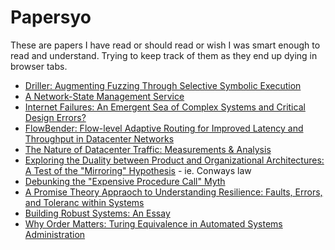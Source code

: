 # Papersyo

These are papers I have read or should read or wish I was smart enough to read and understand. Trying to keep track of them as they end up dying in browser tabs.

* [Driller: Augmenting Fuzzing Through Selective Symbolic Execution](https://www.internetsociety.org/sites/default/files/blogs-media/driller-augmenting-fuzzing-through-selective-symbolic-execution.pdf)
* [A Network-State Management Service](https://www.cs.princeton.edu/~pengsun/files/statesman-sigcomm-final.pdf)
* [Internet Failures: An Emergent Sea of Complex Systems and Critical Design Errors?](http://www.cl.cam.ac.uk/~jac22/out/bcs.pdf)
* [FlowBender: Flow-level Adaptive Routing for Improved Latency and Throughput in Datacenter Networks](http://conferences2.sigcomm.org/co-next/2014/CoNEXT_papers/p149.pdf)
* [The Nature of Datacenter Traffic: Measurements & Analysis](http://www.msr-waypoint.com/en-us/UM/people/srikanth/data/imc09_dcTraffic.pdf)
* [Exploring the Duality between Product and Organizational Architectures: A Test of the "Mirroring" Hypothesis](http://www.hbs.edu/faculty/Publication%20Files/08-039_1861e507-1dc1-4602-85b8-90d71559d85b.pdf) - ie. Conways law
* [Debunking the "Expensive Procedure Call" Myth](http://repository.readscheme.org/ftp/papers/ai-lab-pubs/AIM-443.pdf)
* [A Promise Theory Appraoch to Understanding Resilience: Faults, Errors, and Toleranc within Systems](http://markburgess.org/Faults.pdf)
* [Building Robust Systems: An Essay](https://groups.csail.mit.edu/mac/users/gjs/6.945/readings/robust-systems.pdf)
* [Why Order Matters: Turing Equivalence in Automated Systems Administration](https://www.usenix.org/legacy/publications/library/proceedings/lisa02/tech/full_papers/traugott/traugott_html/index.html)
